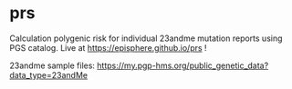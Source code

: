 # prs
Calculation polygenic risk for individual 23andme mutation reports using PGS catalog. Live at https://episphere.github.io/prs !

23andme sample files: https://my.pgp-hms.org/public_genetic_data?data_type=23andMe
